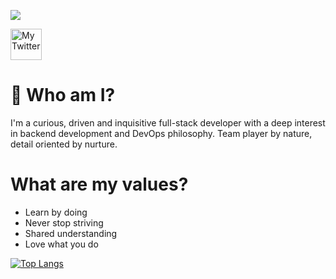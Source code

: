 ![](/home/elviraramirez/Sandbox/elvirarp92/img/profile-banner.png)

<img src="https://unpkg.com/simple-icons@v3/icons/twitter.svg" alt="My Twitter" width="50" height="50">


# 👋 Who am I?

I'm a curious, driven and inquisitive full-stack developer with a deep interest in backend development and DevOps philosophy. Team player by nature, detail oriented by nurture. 

# What are my values?

* Learn by doing
* Never stop striving
* Shared understanding
* Love what you do

[![Top Langs](https://github-readme-stats.vercel.app/api/top-langs/?username=ElviraRP92)](https://github.com/ElviraRP92/github-readme-stats)